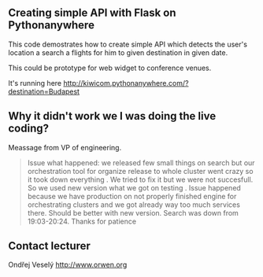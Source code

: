 ## Creating simple API with Flask on Pythonanywhere

This code demostrates how to create simple API which detects the user's
location a search a flights for him to given destination in given date.

This could be prototype for web widget to conference venues.

It's running here http://kiwicom.pythonanywhere.com/?destination=Budapest

## Why it didn't work we I was doing the live coding?

Meassage from VP of engineering.

> Issue what happened: we released few small things on search but
> our orchestration tool for organize release to whole cluster went crazy
> so it took down everything . We tried to fix it but we were not succesfull.
> So we used new version what we got on testing .
> Issue happened because we have production on not properly finished engine
> for orchestrating clusters and we got already way too much services there.
> Should be better with new version.
> Search was down from 19:03-20:24. Thanks for patience

## Contact lecturer

Ondřej Veselý http://www.orwen.org